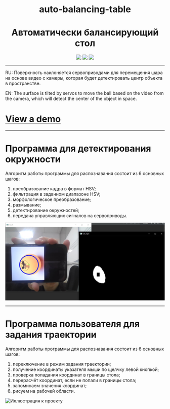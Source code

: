 <h1 align="center">auto-balancing-table</h1>
<h1 align="center">Автоматически балансирующий стол</h1>

<p align="center">

<img src="https://badges.frapsoft.com/os/v1/open-source.svg?v=103" >
  
<img src="https://img.shields.io/github/repo-size/BouRHooD/auto-balancing-table" >
  
<img src="https://img.shields.io/github/last-commit/bourhood/auto-balancing-table" >
  
</p>

---

RU: Поверхность наклоняется сервоприводами для перемещения шара на основе видео с камеры, которая будет детектировать центр объекта в пространстве.

EN: The surface is tilted by servos to move the ball based on the video from the camera, which will detect the center of the object in space.

# [View a demo](https://coub.com/view/2j0dqt)

---
<h1 align="left"> Программа для детектирования окружности </h1>
Алгоритм работы программы для распознавания состоит из 6 основных шагов:

1. преобразование кадра в формат HSV;
2. фильтрация в заданном диапазоне HSV;
3. морфологическое преобразование;
4. размывание;
5. детектирование окружностей;
6. передача управляющих сигналов на сервоприводы.

![Иллюстрация к проекту](https://github.com/BouRHooD/auto-balancing-table/raw/main/exemple_img_detected_ball_.jpg)

---
<h1 align="left"> Программа пользователя для задания траектории </h1>
Алгоритм работы программы для распознавания состоит из 6 основных шагов:

1. переключение в режим задания траектории;
2. получение координаты указателя мыши по щелчку левой кнопкой;
3. проверка попадания координат в границы стола;
4. перерасчёт координат, если не попали в границы стола;
5. запоминаем значения координат;
6. рисуем на рабочей области.

![Иллюстрация к проекту](https://github.com/BouRHooD/auto-balancing-table/raw/main/ABT_MainUser.jpg)

